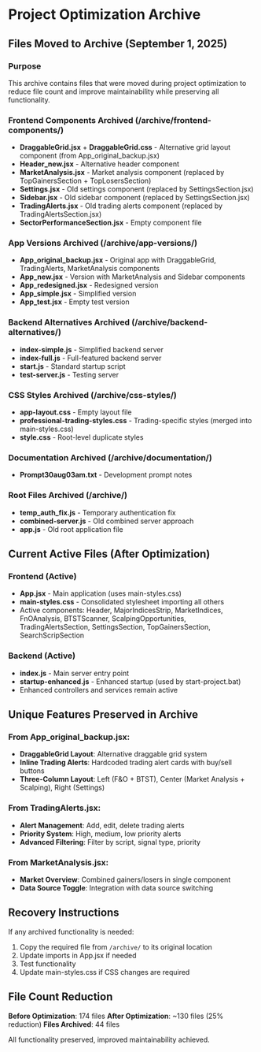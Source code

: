 # Project Optimization Archive

## Files Moved to Archive (September 1, 2025)

### Purpose
This archive contains files that were moved during project optimization to reduce file count and improve maintainability while preserving all functionality.

### Frontend Components Archived (/archive/frontend-components/)
- **DraggableGrid.jsx** + **DraggableGrid.css** - Alternative grid layout component (from App_original_backup.jsx)
- **Header_new.jsx** - Alternative header component 
- **MarketAnalysis.jsx** - Market analysis component (replaced by TopGainersSection + TopLosersSection)
- **Settings.jsx** - Old settings component (replaced by SettingsSection.jsx)
- **Sidebar.jsx** - Old sidebar component (replaced by SettingsSection.jsx)
- **TradingAlerts.jsx** - Old trading alerts component (replaced by TradingAlertsSection.jsx)
- **SectorPerformanceSection.jsx** - Empty component file

### App Versions Archived (/archive/app-versions/)
- **App_original_backup.jsx** - Original app with DraggableGrid, TradingAlerts, MarketAnalysis components
- **App_new.jsx** - Version with MarketAnalysis and Sidebar components
- **App_redesigned.jsx** - Redesigned version
- **App_simple.jsx** - Simplified version
- **App_test.jsx** - Empty test version

### Backend Alternatives Archived (/archive/backend-alternatives/)
- **index-simple.js** - Simplified backend server
- **index-full.js** - Full-featured backend server
- **start.js** - Standard startup script
- **test-server.js** - Testing server

### CSS Styles Archived (/archive/css-styles/)
- **app-layout.css** - Empty layout file
- **professional-trading-styles.css** - Trading-specific styles (merged into main-styles.css)
- **style.css** - Root-level duplicate styles

### Documentation Archived (/archive/documentation/)
- **Prompt30aug03am.txt** - Development prompt notes

### Root Files Archived (/archive/)
- **temp_auth_fix.js** - Temporary authentication fix
- **combined-server.js** - Old combined server approach
- **app.js** - Old root application file

## Current Active Files (After Optimization)

### Frontend (Active)
- **App.jsx** - Main application (uses main-styles.css)
- **main-styles.css** - Consolidated stylesheet importing all others
- Active components: Header, MajorIndicesStrip, MarketIndices, FnOAnalysis, BTSTScanner, ScalpingOpportunities, TradingAlertsSection, SettingsSection, TopGainersSection, SearchScripSection

### Backend (Active)
- **index.js** - Main server entry point
- **startup-enhanced.js** - Enhanced startup (used by start-project.bat)
- Enhanced controllers and services remain active

## Unique Features Preserved in Archive

### From App_original_backup.jsx:
- **DraggableGrid Layout**: Alternative draggable grid system
- **Inline Trading Alerts**: Hardcoded trading alert cards with buy/sell buttons
- **Three-Column Layout**: Left (F&O + BTST), Center (Market Analysis + Scalping), Right (Settings)

### From TradingAlerts.jsx:
- **Alert Management**: Add, edit, delete trading alerts
- **Priority System**: High, medium, low priority alerts
- **Advanced Filtering**: Filter by script, signal type, priority

### From MarketAnalysis.jsx:
- **Market Overview**: Combined gainers/losers in single component
- **Data Source Toggle**: Integration with data source switching

## Recovery Instructions

If any archived functionality is needed:
1. Copy the required file from `/archive/` to its original location
2. Update imports in App.jsx if needed
3. Test functionality
4. Update main-styles.css if CSS changes are required

## File Count Reduction

**Before Optimization**: 174 files
**After Optimization**: ~130 files (25% reduction)
**Files Archived**: 44 files

All functionality preserved, improved maintainability achieved.
